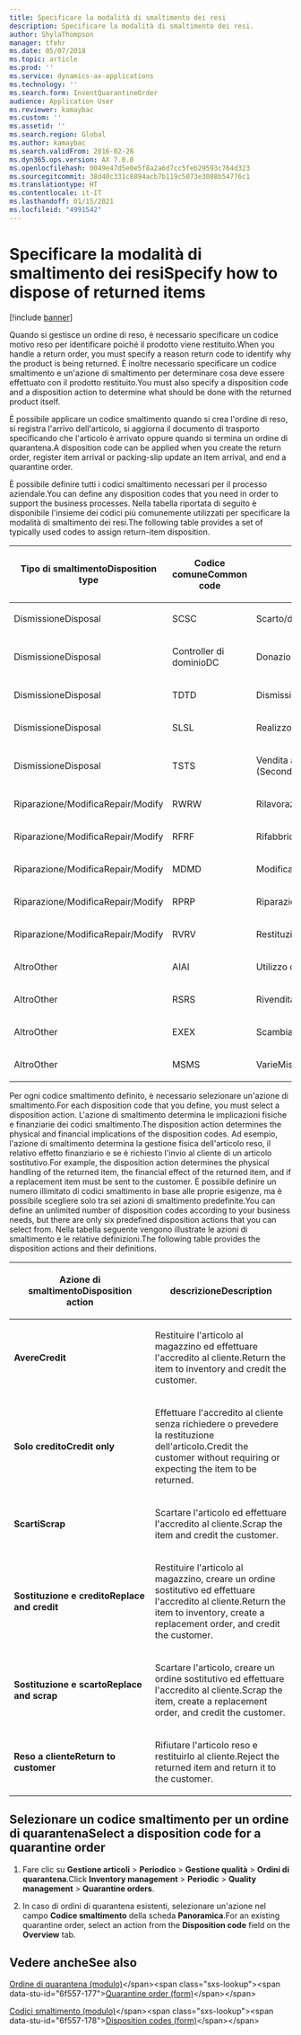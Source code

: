 ```yaml
---
title: Specificare la modalità di smaltimento dei resi
description: Specificare la modalità di smaltimento dei resi.
author: ShylaThompson
manager: tfehr
ms.date: 05/07/2018
ms.topic: article
ms.prod: ''
ms.service: dynamics-ax-applications
ms.technology: ''
ms.search.form: InventQuarantineOrder
audience: Application User
ms.reviewer: kamaybac
ms.custom: ''
ms.assetid: ''
ms.search.region: Global
ms.author: kamaybac
ms.search.validFrom: 2016-02-28
ms.dyn365.ops.version: AX 7.0.0
ms.openlocfilehash: 0049e47d5e0e5f8a2a6d7cc5feb29593c764d323
ms.sourcegitcommit: 38d40c331c8894acb7b119c5073e3088b54776c1
ms.translationtype: HT
ms.contentlocale: it-IT
ms.lasthandoff: 01/15/2021
ms.locfileid: "4991542"
---
```

# <a name="specify-how-to-dispose-of-returned-items"></a><span data-ttu-id="6f557-103">Specificare la modalità di smaltimento dei resi</span><span class="sxs-lookup"><span data-stu-id="6f557-103">Specify how to dispose of returned items</span></span> 

[!include [banner](../includes/banner.md)]


<span data-ttu-id="6f557-104">Quando si gestisce un ordine di reso, è necessario specificare un codice motivo reso per identificare poiché il prodotto viene restituito.</span><span class="sxs-lookup"><span data-stu-id="6f557-104">When you handle a return order, you must specify a reason return code to identify why the product is being returned.</span></span> <span data-ttu-id="6f557-105">È inoltre necessario specificare un codice smaltimento e un'azione di smaltimento per determinare cosa deve essere effettuato con il prodotto restituito.</span><span class="sxs-lookup"><span data-stu-id="6f557-105">You must also specify a disposition code and a disposition action to determine what should be done with the returned product itself.</span></span>

<span data-ttu-id="6f557-106">È possibile applicare un codice smaltimento quando si crea l'ordine di reso, si registra l'arrivo dell'articolo, si aggiorna il documento di trasporto specificando che l'articolo è arrivato oppure quando si termina un ordine di quarantena.</span><span class="sxs-lookup"><span data-stu-id="6f557-106">A disposition code can be applied when you create the return order, register item arrival or packing-slip update an item arrival, and end a quarantine order.</span></span>

<span data-ttu-id="6f557-107">È possibile definire tutti i codici smaltimento necessari per il processo aziendale.</span><span class="sxs-lookup"><span data-stu-id="6f557-107">You can define any disposition codes that you need in order to support the business processes.</span></span> <span data-ttu-id="6f557-108">Nella tabella riportata di seguito è disponibile l'insieme dei codici più comunemente utilizzati per specificare la modalità di smaltimento dei resi.</span><span class="sxs-lookup"><span data-stu-id="6f557-108">The following table provides a set of typically used codes to assign return-item disposition.</span></span>

<table>
<colgroup>
<col style="width: 33%" />
<col style="width: 33%" />
<col style="width: 33%" />
</colgroup>
<thead>
<tr class="header">
<th><p><span data-ttu-id="6f557-109">Tipo di smaltimento</span><span class="sxs-lookup"><span data-stu-id="6f557-109">Disposition type</span></span></p></th>
<th><p><span data-ttu-id="6f557-110">Codice comune</span><span class="sxs-lookup"><span data-stu-id="6f557-110">Common code</span></span></p></th>
<th><p><span data-ttu-id="6f557-111">Descrizione</span><span class="sxs-lookup"><span data-stu-id="6f557-111">Description</span></span></p></th>
</tr>
</thead>
<tbody>
<tr class="odd">
<td><p><span data-ttu-id="6f557-112">Dismissione</span><span class="sxs-lookup"><span data-stu-id="6f557-112">Disposal</span></span></p></td>
<td><p><span data-ttu-id="6f557-113">SC</span><span class="sxs-lookup"><span data-stu-id="6f557-113">SC</span></span></p></td>
<td><p><span data-ttu-id="6f557-114">Scarto/distruzione</span><span class="sxs-lookup"><span data-stu-id="6f557-114">Scrap/Destroy</span></span></p></td>
</tr>
<tr class="even">
<td><p><span data-ttu-id="6f557-115">Dismissione</span><span class="sxs-lookup"><span data-stu-id="6f557-115">Disposal</span></span></p></td>
<td><p><span data-ttu-id="6f557-116">Controller di dominio</span><span class="sxs-lookup"><span data-stu-id="6f557-116">DC</span></span></p></td>
<td><p><span data-ttu-id="6f557-117">Donazione in beneficenza</span><span class="sxs-lookup"><span data-stu-id="6f557-117">Donate to Charity</span></span></p></td>
</tr>
<tr class="odd">
<td><p><span data-ttu-id="6f557-118">Dismissione</span><span class="sxs-lookup"><span data-stu-id="6f557-118">Disposal</span></span></p></td>
<td><p><span data-ttu-id="6f557-119">TD</span><span class="sxs-lookup"><span data-stu-id="6f557-119">TD</span></span></p></td>
<td><p><span data-ttu-id="6f557-120">Dismissione effettuata da terzi</span><span class="sxs-lookup"><span data-stu-id="6f557-120">Third-Party Disposal</span></span></p></td>
</tr>
<tr class="even">
<td><p><span data-ttu-id="6f557-121">Dismissione</span><span class="sxs-lookup"><span data-stu-id="6f557-121">Disposal</span></span></p></td>
<td><p><span data-ttu-id="6f557-122">SL</span><span class="sxs-lookup"><span data-stu-id="6f557-122">SL</span></span></p></td>
<td><p><span data-ttu-id="6f557-123">Realizzo</span><span class="sxs-lookup"><span data-stu-id="6f557-123">Salvage</span></span></p></td>
</tr>
<tr class="odd">
<td><p><span data-ttu-id="6f557-124">Dismissione</span><span class="sxs-lookup"><span data-stu-id="6f557-124">Disposal</span></span></p></td>
<td><p><span data-ttu-id="6f557-125">TS</span><span class="sxs-lookup"><span data-stu-id="6f557-125">TS</span></span></p></td>
<td><p><span data-ttu-id="6f557-126">Vendita a terzi (mercati secondari)</span><span class="sxs-lookup"><span data-stu-id="6f557-126">Third-Party Sale (Secondary Markets)</span></span></p></td>
</tr>
<tr class="even">
<td><p><span data-ttu-id="6f557-127">Riparazione/Modifica</span><span class="sxs-lookup"><span data-stu-id="6f557-127">Repair/Modify</span></span></p></td>
<td><p><span data-ttu-id="6f557-128">RW</span><span class="sxs-lookup"><span data-stu-id="6f557-128">RW</span></span></p></td>
<td><p><span data-ttu-id="6f557-129">Rilavorazione</span><span class="sxs-lookup"><span data-stu-id="6f557-129">Rework</span></span></p></td>
</tr>
<tr class="odd">
<td><p><span data-ttu-id="6f557-130">Riparazione/Modifica</span><span class="sxs-lookup"><span data-stu-id="6f557-130">Repair/Modify</span></span></p></td>
<td><p><span data-ttu-id="6f557-131">RF</span><span class="sxs-lookup"><span data-stu-id="6f557-131">RF</span></span></p></td>
<td><p><span data-ttu-id="6f557-132">Rifabbricazione/rinnovamento</span><span class="sxs-lookup"><span data-stu-id="6f557-132">Remanufacture/Refurbish</span></span></p></td>
</tr>
<tr class="even">
<td><p><span data-ttu-id="6f557-133">Riparazione/Modifica</span><span class="sxs-lookup"><span data-stu-id="6f557-133">Repair/Modify</span></span></p></td>
<td><p><span data-ttu-id="6f557-134">MD</span><span class="sxs-lookup"><span data-stu-id="6f557-134">MD</span></span></p></td>
<td><p><span data-ttu-id="6f557-135">Modifica</span><span class="sxs-lookup"><span data-stu-id="6f557-135">Modify</span></span></p></td>
</tr>
<tr class="odd">
<td><p><span data-ttu-id="6f557-136">Riparazione/Modifica</span><span class="sxs-lookup"><span data-stu-id="6f557-136">Repair/Modify</span></span></p></td>
<td><p><span data-ttu-id="6f557-137">RP</span><span class="sxs-lookup"><span data-stu-id="6f557-137">RP</span></span></p></td>
<td><p><span data-ttu-id="6f557-138">Riparazione</span><span class="sxs-lookup"><span data-stu-id="6f557-138">Repair</span></span></p></td>
</tr>
<tr class="even">
<td><p><span data-ttu-id="6f557-139">Riparazione/Modifica</span><span class="sxs-lookup"><span data-stu-id="6f557-139">Repair/Modify</span></span></p></td>
<td><p><span data-ttu-id="6f557-140">RV</span><span class="sxs-lookup"><span data-stu-id="6f557-140">RV</span></span></p></td>
<td><p><span data-ttu-id="6f557-141">Restituzione al fornitore</span><span class="sxs-lookup"><span data-stu-id="6f557-141">Return to Vendor</span></span></p></td>
</tr>
<tr class="odd">
<td><p><span data-ttu-id="6f557-142">Altro</span><span class="sxs-lookup"><span data-stu-id="6f557-142">Other</span></span></p></td>
<td><p><span data-ttu-id="6f557-143">AI</span><span class="sxs-lookup"><span data-stu-id="6f557-143">AI</span></span></p></td>
<td><p><span data-ttu-id="6f557-144">Utilizzo degli articoli così come sono</span><span class="sxs-lookup"><span data-stu-id="6f557-144">Use as is</span></span></p></td>
</tr>
<tr class="even">
<td><p><span data-ttu-id="6f557-145">Altro</span><span class="sxs-lookup"><span data-stu-id="6f557-145">Other</span></span></p></td>
<td><p><span data-ttu-id="6f557-146">RS</span><span class="sxs-lookup"><span data-stu-id="6f557-146">RS</span></span></p></td>
<td><p><span data-ttu-id="6f557-147">Rivendita</span><span class="sxs-lookup"><span data-stu-id="6f557-147">Resale</span></span></p></td>
</tr>
<tr class="odd">
<td><p><span data-ttu-id="6f557-148">Altro</span><span class="sxs-lookup"><span data-stu-id="6f557-148">Other</span></span></p></td>
<td><p><span data-ttu-id="6f557-149">EX</span><span class="sxs-lookup"><span data-stu-id="6f557-149">EX</span></span></p></td>
<td><p><span data-ttu-id="6f557-150">Scambia</span><span class="sxs-lookup"><span data-stu-id="6f557-150">Exchange</span></span></p></td>
</tr>
<tr class="even">
<td><p><span data-ttu-id="6f557-151">Altro</span><span class="sxs-lookup"><span data-stu-id="6f557-151">Other</span></span></p></td>
<td><p><span data-ttu-id="6f557-152">MS</span><span class="sxs-lookup"><span data-stu-id="6f557-152">MS</span></span></p></td>
<td><p><span data-ttu-id="6f557-153">Varie</span><span class="sxs-lookup"><span data-stu-id="6f557-153">Miscellaneous</span></span></p></td>
</tr>
</tbody>
</table>


<span data-ttu-id="6f557-154">Per ogni codice smaltimento definito, è necessario selezionare un'azione di smaltimento.</span><span class="sxs-lookup"><span data-stu-id="6f557-154">For each disposition code that you define, you must select a disposition action.</span></span> <span data-ttu-id="6f557-155">L'azione di smaltimento determina le implicazioni fisiche e finanziarie dei codici smaltimento.</span><span class="sxs-lookup"><span data-stu-id="6f557-155">The disposition action determines the physical and financial implications of the disposition codes.</span></span> <span data-ttu-id="6f557-156">Ad esempio, l'azione di smaltimento determina la gestione fisica dell'articolo reso, il relativo effetto finanziario e se è richiesto l'invio al cliente di un articolo sostitutivo.</span><span class="sxs-lookup"><span data-stu-id="6f557-156">For example, the disposition action determines the physical handling of the returned item, the financial effect of the returned item, and if a replacement item must be sent to the customer.</span></span> <span data-ttu-id="6f557-157">È possibile definire un numero illimitato di codici smaltimento in base alle proprie esigenze, ma è possibile scegliere solo tra sei azioni di smaltimento predefinite.</span><span class="sxs-lookup"><span data-stu-id="6f557-157">You can define an unlimited number of disposition codes according to your business needs, but there are only six predefined disposition actions that you can select from.</span></span> <span data-ttu-id="6f557-158">Nella tabella seguente vengono illustrate le azioni di smaltimento e le relative definizioni.</span><span class="sxs-lookup"><span data-stu-id="6f557-158">The following table provides the disposition actions and their definitions.</span></span>

<table>
<colgroup>
<col style="width: 50%" />
<col style="width: 50%" />
</colgroup>
<thead>
<tr class="header">
<th><p><span data-ttu-id="6f557-159">Azione di smaltimento</span><span class="sxs-lookup"><span data-stu-id="6f557-159">Disposition action</span></span></p></th>
<th><p><span data-ttu-id="6f557-160">descrizione</span><span class="sxs-lookup"><span data-stu-id="6f557-160">Description</span></span></p></th>
</tr>
</thead>
<tbody>
<tr class="odd">
<td><p><span data-ttu-id="6f557-161"><strong>Avere</strong></span><span class="sxs-lookup"><span data-stu-id="6f557-161"><strong>Credit</strong></span></span></p></td>
<td><p><span data-ttu-id="6f557-162">Restituire l'articolo al magazzino ed effettuare l'accredito al cliente.</span><span class="sxs-lookup"><span data-stu-id="6f557-162">Return the item to inventory and credit the customer.</span></span></p></td>
</tr>
<tr class="even">
<td><p><span data-ttu-id="6f557-163"><strong>Solo credito</strong></span><span class="sxs-lookup"><span data-stu-id="6f557-163"><strong>Credit only</strong></span></span></p></td>
<td><p><span data-ttu-id="6f557-164">Effettuare l'accredito al cliente senza richiedere o prevedere la restituzione dell'articolo.</span><span class="sxs-lookup"><span data-stu-id="6f557-164">Credit the customer without requiring or expecting the item to be returned.</span></span></p></td>
</tr>
<tr class="odd">
<td><p><span data-ttu-id="6f557-165"><strong>Scarti</strong></span><span class="sxs-lookup"><span data-stu-id="6f557-165"><strong>Scrap</strong></span></span></p></td>
<td><p><span data-ttu-id="6f557-166">Scartare l'articolo ed effettuare l'accredito al cliente.</span><span class="sxs-lookup"><span data-stu-id="6f557-166">Scrap the item and credit the customer.</span></span></p></td>
</tr>
<tr class="even">
<td><p><span data-ttu-id="6f557-167"><strong>Sostituzione e credito</strong></span><span class="sxs-lookup"><span data-stu-id="6f557-167"><strong>Replace and credit</strong></span></span></p></td>
<td><p><span data-ttu-id="6f557-168">Restituire l'articolo al magazzino, creare un ordine sostitutivo ed effettuare l'accredito al cliente.</span><span class="sxs-lookup"><span data-stu-id="6f557-168">Return the item to inventory, create a replacement order, and credit the customer.</span></span></p></td>
</tr>
<tr class="odd">
<td><p><span data-ttu-id="6f557-169"><strong>Sostituzione e scarto</strong></span><span class="sxs-lookup"><span data-stu-id="6f557-169"><strong>Replace and scrap</strong></span></span></p></td>
<td><p><span data-ttu-id="6f557-170">Scartare l'articolo, creare un ordine sostitutivo ed effettuare l'accredito al cliente.</span><span class="sxs-lookup"><span data-stu-id="6f557-170">Scrap the item, create a replacement order, and credit the customer.</span></span></p></td>
</tr>
<tr class="even">
<td><p><span data-ttu-id="6f557-171"><strong>Reso a cliente</strong></span><span class="sxs-lookup"><span data-stu-id="6f557-171"><strong>Return to customer</strong></span></span></p></td>
<td><p><span data-ttu-id="6f557-172">Rifiutare l'articolo reso e restituirlo al cliente.</span><span class="sxs-lookup"><span data-stu-id="6f557-172">Reject the returned item and return it to the customer.</span></span></p></td>
</tr>
</tbody>
</table>


## <a name="select-a-disposition-code-for-a-quarantine-order"></a><span data-ttu-id="6f557-173">Selezionare un codice smaltimento per un ordine di quarantena</span><span class="sxs-lookup"><span data-stu-id="6f557-173">Select a disposition code for a quarantine order</span></span>

1.  <span data-ttu-id="6f557-174">Fare clic su **Gestione articoli** \> **Periodico** \> **Gestione qualità** \> **Ordini di quarantena**.</span><span class="sxs-lookup"><span data-stu-id="6f557-174">Click **Inventory management** \> **Periodic** \> **Quality management** \> **Quarantine orders**.</span></span>

2.  <span data-ttu-id="6f557-175">In caso di ordini di quarantena esistenti, selezionare un'azione nel campo **Codice smaltimento** della scheda **Panoramica**.</span><span class="sxs-lookup"><span data-stu-id="6f557-175">For an existing quarantine order, select an action from the **Disposition code** field on the **Overview** tab.</span></span>



## <a name="see-also"></a><span data-ttu-id="6f557-176">Vedere anche</span><span class="sxs-lookup"><span data-stu-id="6f557-176">See also</span></span>

<span data-ttu-id="6f557-177">[Ordine di quarantena (modulo)](https://technet.microsoft.com/library/aa554073(v=ax.60))</span><span class="sxs-lookup"><span data-stu-id="6f557-177">[Quarantine order (form)](https://technet.microsoft.com/library/aa554073(v=ax.60))</span></span>

<span data-ttu-id="6f557-178">[Codici smaltimento (modulo)](https://technet.microsoft.com/library/hh597113\(v=ax.60\))</span><span class="sxs-lookup"><span data-stu-id="6f557-178">[Disposition codes (form)](https://technet.microsoft.com/library/hh597113\(v=ax.60\))</span></span>

  


